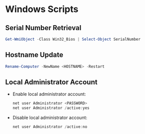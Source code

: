 # Windows Scripts

## Serial Number Retrieval

```powershell
Get-WmiObject -Class Win32_Bios | Select-Object SerialNumber
```

## Hostname Update

```powershell
Rename-Computer -NewName <HOSTNAME> -Restart
```

## Local Administrator Account

-   Enable local administrator account:

    ```powershell
    net user Administrator <PASSWORD>
    net user Administrator /active:yes
    ```

-   Disable local administrator account:

    ```powershell
    net user Administrator /active:no
    ``` 

